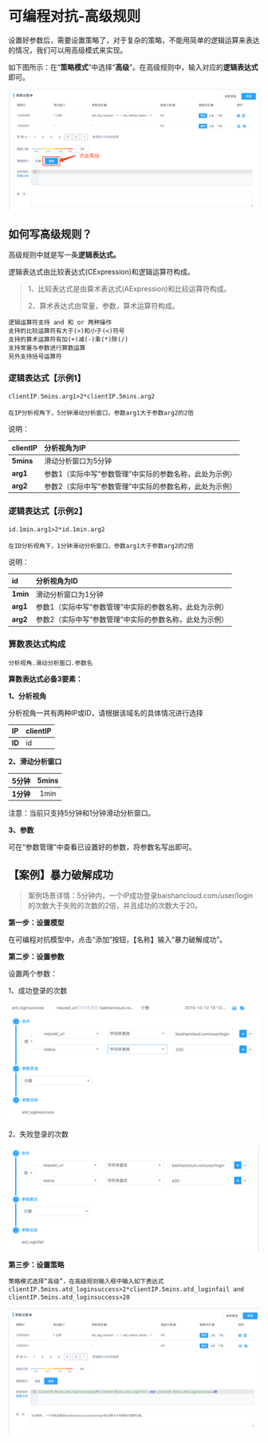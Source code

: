 # 可编程对抗-高级规则

设置好参数后，需要设置策略了，对于复杂的策略，不能用简单的逻辑运算来表达的情况，我们可以用高级模式来实现。

如下图所示：在“**策略模式**”中选择“**高级**”。在高级规则中，输入对应的**逻辑表达式**即可。

![高级规则](images/log/可编程对抗-高级规则1.png)

## 如何写高级规则？
高级规则中就是写一条**逻辑表达式。**

逻辑表达式由比较表达式(CExpression)和逻辑运算符构成。

>1、比较表达式是由算术表达式(AExpression)和比较运算符构成。
>
>2、算术表达式由常量，参数，算术运算符构成。
```
逻辑运算符支持 and 和 or 两种操作
支持的比较运算符有大于(>)和小于(<)符号
支持的算术运算符有加(+)减(-)乘(*)除(/)
支持常量与参数进行算数运算
另外支持括号运算符
```
### 逻辑表达式【示例1】
```
clientIP.5mins.arg1>2*clientIP.5mins.arg2

在IP分析视角下，5分钟滑动分析窗口，参数arg1大于参数arg2的2倍
```
说明：

| **clientIP**   | 分析视角为IP   | 
|:----|:----|
| **5mins**   | 滑动分析窗口为5分钟   | 
| **arg1**   | 参数1（实际中写“参数管理”中实际的参数名称，此处为示例）   | 
| **arg2**   | 参数2（实际中写“参数管理”中实际的参数名称，此处为示例）   | 

### 逻辑表达式【示例2】
```
id.1min.arg1>2*id.1min.arg2

在ID分析视角下，1分钟滑动分析窗口，参数arg1大于参数arg2的2倍
```
说明：

| **id**   | 分析视角为ID    | 
|:----|:----|
| **1min**   | 滑动分析窗口为1分钟   | 
| **arg1**   | 参数1（实际中写“参数管理”中实际的参数名称，此处为示例）   | 
| **arg2**   | 参数2（实际中写“参数管理”中实际的参数名称，此处为示例）   | 

### 算数表达式构成
```
分析视角.滑动分析窗口.参数名
```
**算数表达式必备3要素：**

**1、分析视角**

分析视角一共有两种IP或ID，请根据该域名的具体情况进行选择

| **IP**   | clientIP   | 
|:----|:----|
| **ID**   | id   | 

**2、滑动分析窗口**

| **5分钟**   | 5mins | 
|:----|:----:|
| **1分钟**   | 1min | 

注意：当前只支持5分钟和1分钟滑动分析窗口。

**3、参数**

可在“参数管理”中查看已设置好的参数，将参数名写出即可。

## 【案例】暴力破解成功
>案例场景详情：5分钟内，一个IP成功登录baishancloud.com/user/login的次数大于失败的次数的2倍，并且成功的次数大于20。

**第一步：设置模型**

在可编程对抗模型中，点击“添加”按钮，【名称】输入“暴力破解成功”。

**第二步：设置参数**

设置两个参数： 

1、成功登录的次数

![登录成功](images/log/成功登录的次数.png)

2、失败登录的次数

![登录失败](images/log/失败登录的次数.png)

**第三步：设置策略**

```
策略模式选择“高级”，在高级规则输入框中输入如下表达式
clientIP.5mins.atd_loginsuccess>2*clientIP.5mins.atd_loginfail and clientIP.5mins.atd_loginsuccess>20
```
![可编程对抗策略设置](images/log/可编程对抗策略设置4.png)

